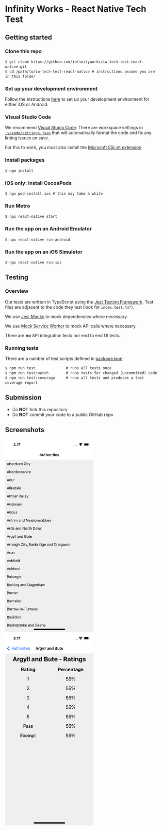 # Infinity Works - React Native Tech Test

## Getting started

### Clone this repo

```
$ git clone https://github.com/infinityworks/iw-tech-test-react-native.git
$ cd /path/to/iw-tech-test-react-native # instructions assume you are in this folder
```

### Set up your development environment
Follow the instructions [here](https://reactnative.dev/docs/environment-setup) to set up your development environment for either iOS or Android.


### Visual Studio Code

We recommend [Visual Studio Code](https://code.visualstudio.com/). There are workspace settings in [`.vscode/settings.json`](.vscode/settings.json) that will automatically format the code and fix any linting issues on save.

For this to work, you must also install the [Microsoft ESLint extension](https://marketplace.visualstudio.com/items?itemName=dbaeumer.vscode-eslint).

### Install packages

```
$ npm install
```

### iOS only: Install CocoaPods

```
$ npx pod-install ios # this may take a while
```

### Run Metro

```
$ npx react-native start
```

### Run the app on an Android Emulator

```
$ npx react-native run-android
```

### Run the app on an iOS Simulator

```
$ npx react-native run-ios
```

## Testing

### Overview

Our tests are written in TypeScript using the [Jest Testing Framework](https://jestjs.io/). Test files are adjacent to the code they test (look for `index.test.ts*`).

We use [Jest Mocks](https://jestjs.io/docs/manual-mocks) to mock dependencies where necessary.

We use [Mock Service Worker](https://mswjs.io/) to mock API calls where necessary.

There are __no__ API integration tests nor end to end UI tests.

### Running tests

There are a number of test scripts defined in [package.json](package.json):

```
$ npm run test              # runs all tests once
$ npm run test:watch        # runs tests for changed (uncommited) code
$ npm run test:coverage     # runs all tests and produces a test coverage report
```

## Submission

* Do __NOT__ fork this repository
* Do __NOT__ commit your code to a public GitHub repo

## Screenshots

![Authority List Screen](screenshots/authority-list-screen.png)
![Authority Detail Screen](screenshots/authority-detail-screen.png)
